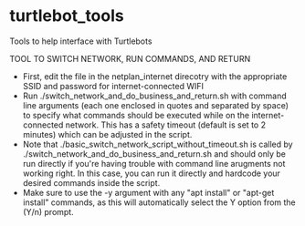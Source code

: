 # turtlebot_tools
Tools to help interface with Turtlebots

TOOL TO SWITCH NETWORK, RUN COMMANDS, AND RETURN
- First, edit the file in the netplan_internet direcotry with the appropriate SSID and password for internet-connected WIFI
- Run ./switch_network_and_do_business_and_return.sh with command line arguments (each one enclosed in quotes and separated by space) to specify what commands should be executed while on the internet-connected network. This has a safety timeout (default is set to 2 minutes) which can be adjusted in the script.
- Note that ./basic_switch_network_script_without_timeout.sh is called by ./switch_network_and_do_business_and_return.sh and should only be run directly if you're having trouble with command line arugments not working right. In this case, you can run it directly and hardcode your desired commands inside the script.
- Make sure to use the -y argument with any "apt install" or "apt-get install" commands, as this will automatically select the Y option from the (Y/n) prompt.
